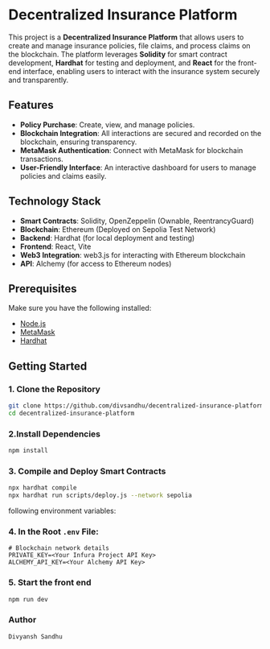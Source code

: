 # Decentralized Insurance Platform

This project is a **Decentralized Insurance Platform** that allows users to create and manage insurance policies, file claims, and process claims on the blockchain. The platform leverages **Solidity** for smart contract development, **Hardhat** for testing and deployment, and **React** for the front-end interface, enabling users to interact with the insurance system securely and transparently.

## Features

- **Policy Purchase**: Create, view, and manage policies.
- **Blockchain Integration**: All interactions are secured and recorded on the blockchain, ensuring transparency.
- **MetaMask Authentication**: Connect with MetaMask for blockchain transactions.
- **User-Friendly Interface**: An interactive dashboard for users to manage policies and claims easily.

## Technology Stack

- **Smart Contracts**: Solidity, OpenZeppelin (Ownable, ReentrancyGuard)
- **Blockchain**: Ethereum (Deployed on Sepolia Test Network)
- **Backend**: Hardhat (for local deployment and testing)
- **Frontend**: React, Vite
- **Web3 Integration**: web3.js for interacting with Ethereum blockchain
- **API**: Alchemy (for access to Ethereum nodes)

## Prerequisites

Make sure you have the following installed:
- [Node.js](https://nodejs.org/)
- [MetaMask](https://metamask.io/)
- [Hardhat](https://hardhat.org/)

## Getting Started

### 1. Clone the Repository

```bash
git clone https://github.com/divsandhu/decentralized-insurance-platform.git
cd decentralized-insurance-platform
```
### 2.Install Dependencies
```bash
npm install
```

### 3. Compile and Deploy Smart Contracts
```bash
npx hardhat compile
npx hardhat run scripts/deploy.js --network sepolia
```
following environment variables:

### 4. In the Root `.env` File:

```plaintext
# Blockchain network details
PRIVATE_KEY=<Your Infura Project API Key>
ALCHEMY_API_KEY=<Your Alchemy API Key>
```

### 5. Start the front end
```bash
npm run dev
```

### Author
```plain text
Divyansh Sandhu
```